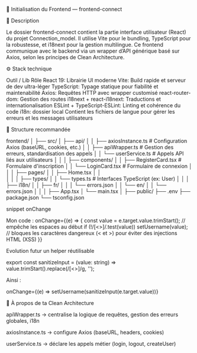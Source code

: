 🚀 Initialisation du Frontend — frontend-connect

🧩 Description

Le dossier frontend-connect contient la partie interface utilisateur (React) du projet Connection_model.
Il utilise Vite pour le bundling, TypeScript pour la robustesse, et i18next pour la gestion multilingue.
Ce frontend communique avec le backend via un wrapper d’API générique basé sur Axios, selon les principes de Clean Architecture.

⚙️ Stack technique

Outil / Lib	Rôle
React 19:	Librairie UI moderne
Vite:	Build rapide et serveur de dev ultra-léger
TypeScript:	Typage statique pour fiabilité et maintenabilité
Axios:	Requêtes HTTP avec wrapper customisé
react-router-dom:	Gestion des routes
i18next + react-i18next:	Traductions et internationalisation
ESLint + TypeScript-ESLint:	Linting et cohérence du code
i18n: dossier local	Contient les fichiers de langue pour gérer les erreurs et les messages utilisateurs

🧱 Structure recommandée

frontend/
│
├── src/
│   ├── api/
│   │   ├── axiosInstance.ts       # Configuration Axios (baseURL, cookies, etc.)
│   │   ├── apiWrapper.ts          # Gestion des erreurs, standardisation des appels
│   │   └── userService.ts         # Appels API liés aux utilisateurs
│   │
│   ├── components/
│   │   ├── RegisterCard.tsx       # Formulaire d'inscription
│   │   └── LoginCard.tsx          # Formulaire de connexion
│   │
│   ├── pages/
│   │   ├── Home.tsx
│   │  
│   │
│   ├── types/
│   │   └── types.ts               # Interfaces TypeScript (ex: User)
│   │
│   ├── i18n/
│   │   ├── fr/
│   │   │   └── errors.json
│   │   └── en/
│   │       └── errors.json
│   │
│   ├── App.tsx
│   └── main.tsx
│
├── public/
├── .env
├── package.json
└── tsconfig.json

snippet onChange

Mon code :
onChange={(e) => {
  const value = e.target.value.trimStart(); // empêche les espaces au début
  if (!/[<>]/.test(value)) setUsername(value); // bloques les caractères dangereux (< et >) pour éviter des injections HTML (XSS)
}}

Evolution futur un helper réutilisable 

export const sanitizeInput = (value: string) =>
  value.trimStart().replace(/[<>]/g, '');

Ainsi :

onChange={(e) => setUsername(sanitizeInput(e.target.value))}

🧩 À propos de ta Clean Architecture


apiWrapper.ts → centralise la logique de requêtes, gestion des erreurs globales, i18n

axiosInstance.ts → configure Axios (baseURL, headers, cookies)

userService.ts → déclare les appels métier (login, logout, createUser)

